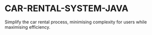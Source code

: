 # CAR-RENTAL-SYSTEM-JAVA
Simplify the car rental process, minimising complexity for users while maximising efficiency.
